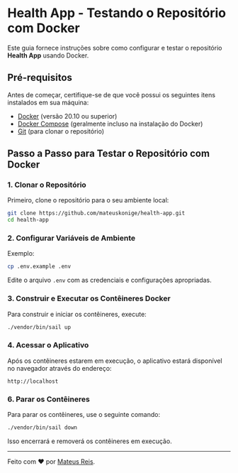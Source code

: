 # Health App - Testando o Repositório com Docker

Este guia fornece instruções sobre como configurar e testar o repositório **Health App** usando Docker.

## Pré-requisitos

Antes de começar, certifique-se de que você possui os seguintes itens instalados em sua máquina:

- [Docker](https://www.docker.com/) (versão 20.10 ou superior)
- [Docker Compose](https://docs.docker.com/compose/) (geralmente incluso na instalação do Docker)
- [Git](https://git-scm.com/) (para clonar o repositório)

## Passo a Passo para Testar o Repositório com Docker

### 1. Clonar o Repositório

Primeiro, clone o repositório para o seu ambiente local:

```bash
git clone https://github.com/mateuskonige/health-app.git
cd health-app
```

### 2. Configurar Variáveis de Ambiente

Exemplo:

```bash
cp .env.example .env
```

Edite o arquivo `.env` com as credenciais e configurações apropriadas.

### 3. Construir e Executar os Contêineres Docker

Para construir e iniciar os contêineres, execute:

```bash
./vendor/bin/sail up
```

### 4. Acessar o Aplicativo

Após os contêineres estarem em execução, o aplicativo estará disponível no navegador através do endereço:

```
http://localhost
```

### 6. Parar os Contêineres

Para parar os contêineres, use o seguinte comando:

```bash
./vendor/bin/sail down
```

Isso encerrará e removerá os contêineres em execução.

---

Feito com ❤️ por [Mateus Reis](https://github.com/mateuskonige).
```
